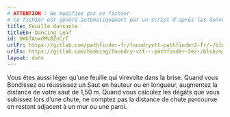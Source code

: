 ```yaml
---
# ATTENTION : Ne modifiez pas ce fichier
# Ce fichier est généré automatiquement par un script d'après les données du module Foundry VTT officiel et de sa traduction
title: Feuille dansante
titleEn: Dancing Leaf
id: OWhTAowdMvBZnCrT
urlFr: https://gitlab.com/pathfinder-fr/foundryvtt-pathfinder2-fr/-/blob/master/data/feats/OWhTAowdMvBZnCrT.htm
urlEn: https://gitlab.com/hooking/foundry-vtt---pathfinder-2e/-/blob/master/packs/data/feats.db/dancing-leaf.json
layout: dons
---
```

Vous êtes aussi léger qu’une feuille qui virevolte dans la brise. Quand vous Bondissez ou réussissez un Saut en hauteur ou en longueur, augmentez la distance de votre saut de 1,50 m. Quand vous calculez les dégâts que vous subissez lors d’une chute, ne comptez pas la distance de chute parcourue en restant adjacent à un mur ou une paroi.
